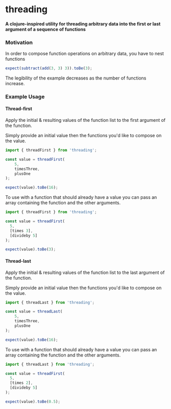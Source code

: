 # threading
#### A clojure-inspired utility for threading arbitrary data into the first or last argument of a sequence of functions

### Motivation
In order to compose function operations on arbitrary data, you have to nest functions
```javascript
expect(subtract(add(3, 3) 3)).toBe(3);
```
The legibility of the example decreases as the number of functions increase.

### Example Usage

#### Thread-first
Apply the initial & resulting values of the function list to the first argument of the function.

Simply provide an initial value then the functions you'd like to compose on the value.
```javascript
import { threadFirst } from 'threading';

const value = threadFirst(
    5,
    timesThree,
    plusOne
);

expect(value).toBe(16);
```

To use with a function that should already have a value you can pass an array containing the function and the other arguments.
```javascript
import { threadFirst } from 'threading';

const value = threadFirst(
  5,
  [times 3],
  [divideby 5]
);

expect(value).toBe(3);
```

#### Thread-last
Apply the initial & resulting values of the function list to the last argument of the function.

Simply provide an initial value then the functions you'd like to compose on the value.
```javascript
import { threadLast } from 'threading';

const value = threadLast(
    5,
    timesThree,
    plusOne
);

expect(value).toBe(16);
```

To use with a function that should already have a value you can pass an array containing the function and the other arguments.
```javascript
import { threadLast } from 'threading';

const value = threadFirst(
  5,
  [times 2],
  [divideby 5]
);

expect(value).toBe(0.5);
```
